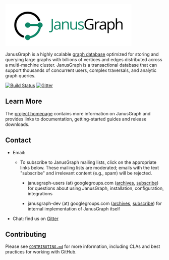 ![JanusGraph logo](janusgraph.png)

JanusGraph is a highly scalable [graph database](http://en.wikipedia.org/wiki/Graph_database) optimized for storing and querying large graphs with billions of vertices and edges distributed across a multi-machine cluster. JanusGraph is a transactional database that can support thousands of concurrent users, complex traversals, and analytic graph queries.

[![Build Status](https://travis-ci.org/JanusGraph/janusgraph.svg?branch=master)](https://travis-ci.org/JanusGraph/janusgraph)
[![Gitter](https://img.shields.io/gitter/room/janusgraph/janusgraph.svg)](https://gitter.im/janusgraph/janusgraph)

## Learn More

The [project homepage](http://janusgraph.org) contains more information on JanusGraph and provides links to documentation, getting-started guides and release downloads.

## Contact

* Email:

  * To subscribe to JanusGraph mailing lists, click on the appropriate links
    below. These mailing lists are moderated; emails with the text "subscribe"
    and irrelevant content (e.g., spam) will be rejected.

    * janusgraph-users (at) googlegroups.com
      ([archives](https://groups.google.com/group/janusgraph-users),
       [subscribe](https://groups.google.com/forum/#!forum/janusgraph-users/join))
      for questions about using JanusGraph, installation, configuration, integrations

    * janusgraph-dev (at) googlegroups.com
      ([archives](https://groups.google.com/group/janusgraph-dev),
       [subscribe](https://groups.google.com/forum/#!forum/janusgraph-dev/join))
      for internal implementation of JanusGraph itself

* Chat: find us on [Gitter](https://gitter.im/JanusGraph/janusgraph)

## Contributing

Please see [`CONTRIBUTING.md`](CONTRIBUTING.md) for more information, including
CLAs and best practices for working with GitHub.
